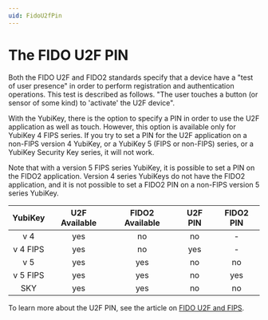```yaml
---
uid: FidoU2fPin
---
```


<!-- Copyright 2021 Yubico AB

Licensed under the Apache License, Version 2.0 (the "License");
you may not use this file except in compliance with the License.
You may obtain a copy of the License at

    http://www.apache.org/licenses/LICENSE-2.0

Unless required by applicable law or agreed to in writing, software
distributed under the License is distributed on an "AS IS" BASIS,
WITHOUT WARRANTIES OR CONDITIONS OF ANY KIND, either express or implied.
See the License for the specific language governing permissions and
limitations under the License. -->

# The FIDO U2F PIN

Both the FIDO U2F and FIDO2 standards specify that a device have a "test of user presence"
in order to perform registration and authentication operations. This test is described as
follows. "The user touches a button (or sensor of some kind) to 'activate' the U2F
device".

With the YubiKey, there is the option to specify a PIN in order to use the U2F
application as well as touch. However, this option is available only for YubiKey 4 FIPS
series. If you try to set a PIN for the U2F application on a non-FIPS version 4 YubiKey,
or a YubiKey 5 (FIPS or non-FIPS) series, or a YubiKey Security Key series, it will not
work.

Note that with a version 5 FIPS series YubiKey, it is possible to set a PIN on the FIDO2
application. Version 4 series YubiKeys do not have the FIDO2 application, and it is not
possible to set a FIDO2 PIN on a non-FIPS version 5 series YubiKey.

| YubiKey  | U2F Available | FIDO2 Available | U2F PIN | FIDO2 PIN |
|:--------:|:-------------:|:---------------:|:-------:|:---------:|
|   v 4    |      yes      |       no        |   no    |     -     |
| v 4 FIPS |      yes      |       no        |   yes   |     -     |
|   v 5    |      yes      |       yes       |   no    |    no     |
| v 5 FIPS |      yes      |       yes       |   no    |    yes    |
|   SKY    |      yes      |       yes       |   no    |    no     |

To learn more about the U2F PIN, see the article on [FIDO U2F and FIPS](fips-mode.md).
